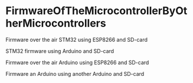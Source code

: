 # FirmwareOfTheMicrocontrollerByOtherMicrocontrollers

Firmware over the air STM32 using ESP8266 and SD-card

STM32 firmware using Arduino and SD-card

Firmware over the air Arduino using ESP8266 and SD-card

Firmware an Arduino using another Arduino and SD-card
